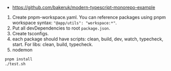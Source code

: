 - https://github.com/bakeruk/modern-typescript-monorepo-example

1. Create pnpm-workspace.yaml. You can reference packages using pnpm workspace syntax: `"@app/utils": "workspace:*"`.
1. Put all devDependencies to root `package.json`.
1. Create tsconfigs.
1. each package should have scripts: clean, build, dev, watch, typecheck, start. For libs: clean, build, typecheck.
1. nodemon

```sh
pnpm install
./test.sh
```
